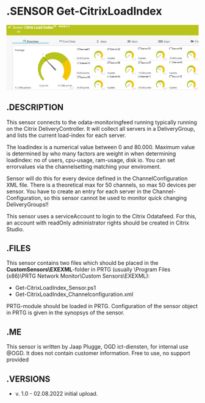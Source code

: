 # **.SENSOR** Get-CitrixLoadIndex

![Screenshot header](https://github.com/jaapplugge/PRTG/blob/main/Sensors/Get-CitrixLoadIndex/Screenshot_01.jpg)

## **.DESCRIPTION**

This sensor connects to the odata-monitoringfeed running typically running on the Citrix DeliveryController.
It will collect all servers in a DeliveryGroup, and lists the current load-index for each server.

The loadindex is a numerical value between 0 and 80.000. Maximum value is determined by who many factors are
weight in when determining loadindex: no of users, cpu-usage, ram-usage, disk io. You can set errorvalues
via the channelsetting matching your enviroment.

Sensor will do this for every device defined in the ChannelConfiguration XML file. There is a theoretical
max for 50 channels, so max 50 devices per sensor. You have to create an entry for each server in the Channel-
Configuration, so this sensor cannot be used to monitor quick changing DeliveryGroups!!

This sensor uses a serviceAccount to login to the Citrix Odatafeed. For this, an account with readOnly
administrator rights should be created in Citrix Studio.

## **.FILES**

This sensor contains two files which should be placed in the **CustomSensors\EXEXML**-folder
in PRTG (usually \Program Files (x86)\PRTG Network Monitor\Custom Sensors\EXEXML):

* Get-CitrixLoadIndex_Sensor.ps1
* Get-CitrixLoadIndex_Channelconfiguration.xml

PRTG-module should be loaded in PRTG.
Configuration of the sensor object in PRTG is given in the synopsys of the sensor.

## **.ME**

This sensor is written by Jaap Plugge, OGD ict-diensten, for internal use @OGD.
It does not contain customer information. Free to use, no support provided

## **.VERSIONS**

* v. 1.0 - 02.08.2022 initial upload.
